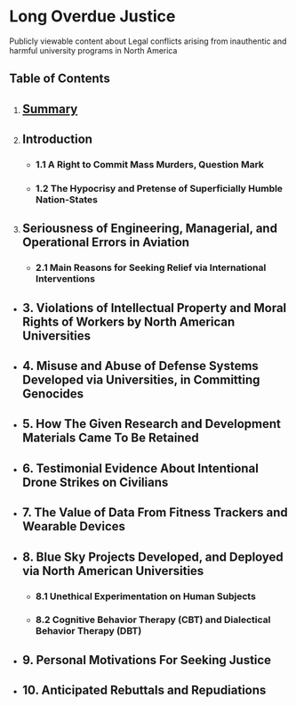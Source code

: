 # Long Overdue Justice
Publicly viewable content about Legal conflicts arising from inauthentic and harmful university programs in North America

## Table of Contents

1. ## [Summary](/expose/00-0.md#summary)

1. ## Introduction

    - ### 1.1 A Right to Commit Mass Murders, Question Mark

    - ### 1.2 The Hypocrisy and Pretense of Superficially Humble Nation-States

1. ## Seriousness of Engineering, Managerial, and Operational Errors in Aviation

    - ### 2.1 Main Reasons for Seeking Relief via International Interventions

- ## 3. Violations of Intellectual Property and Moral Rights of Workers by North American Universities

- ## 4. Misuse and Abuse of Defense Systems Developed via Universities, in Committing Genocides 

- ## 5. How The Given Research and Development Materials Came To Be Retained

- ## 6. Testimonial Evidence About Intentional Drone Strikes on Civilians

- ## 7. The Value of Data From Fitness Trackers and Wearable Devices

- ## 8. Blue Sky Projects Developed, and Deployed via North American Universities

    - ### 8.1 Unethical Experimentation on Human Subjects

    - ### 8.2 Cognitive Behavior Therapy (CBT) and Dialectical Behavior Therapy (DBT)

- ## 9. Personal Motivations For Seeking Justice

- ## 10. Anticipated Rebuttals and Repudiations